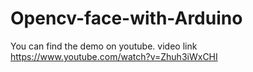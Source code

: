 # Opencv-face-with-Arduino

You can find the demo on youtube. video link https://www.youtube.com/watch?v=Zhuh3iWxCHI
